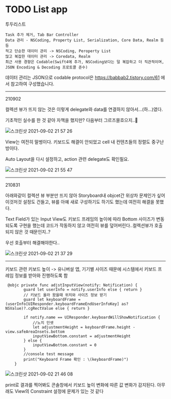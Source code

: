 # TODO List app

투두리스트 


```
Task 추가 제거, Tab Bar Controller
Data 관리 - NSCoding, Property List, Serialization, Core Data, Realm 등등
적고 단순한 데이터 관리 -> NSCoding, Peroperty List
많고 복잡한 데이터 관리 -> Coredata, Realm
최근 사용 경향은 Codable(Swift4에 추가, NSCoding보다는 덜 복잡하고 더 직관적이며, JSON Encoding & Decoding 프로토콜 준수)
```

데이터 관리는 JSON으로
codable protocol은 https://babbab2.tistory.com/61 에서 참고하여 구성했습니다.

-----------
210902

컬렉션 뷰가 뜨지 않는 것은 이렇게 delegate와 data를 연결하지 않아서...(하...)였다.

기초적인 실수를 한 것 같아 자책을 했지만? 다음부터 그르즈믈흐으지..🤗


![스크린샷 2021-09-02 21 57 26](https://user-images.githubusercontent.com/40759743/131847602-e866e2a4-a3b8-4093-a492-ebc00caa655f.png)

View는 여전히 말썽이다. 키보드도 해결이 안되었고 cell 내 컨텐츠들의 정렬도 중구난방이다. 

Auto Layout을 다시 설정하고, action 관련 delegate도 확인필요.

![스크린샷 2021-09-02 21 55 47](https://user-images.githubusercontent.com/40759743/131847429-9a1e7b12-2d1c-4cc4-a4ee-e563db7eda28.png)


---------

210831

아래와같이 컬렉션 뷰 부분만 뜨지 않아 Storyboard내 objcet간 위상차 문제인가 싶어 이것저것 설정도 건들고, 뷰를 아예 새로 구성하기도 하기도 했는데 여전히 해결을 못했다.


Text Field가 있는 Input View도 키보드 프레임의 높이에 따라 Bottom 사이즈가 변동되도록 구현을 했는데 코드가 작동하지 않고 여전히 뷰를 덮어버린다..컬렉션뷰가 호출되지 않은 것 때문인지..?


우선 호출부터 해결해야한다..


![스크린샷 2021-09-02 21 37 29](https://user-images.githubusercontent.com/40759743/131844694-17ccfac9-c19e-4f2f-962a-ed6e72e8464b.png)


-------------


키보드 관련
키보드 높이 -> 유니버설 앱, 기기별 사이즈 때문에 시스템에서 키보드 프레임 정보를 받아와 진행하도록 함

```
 @objc private func adjstInputView(notify: Notification) {
        guard let userInfo = notify.userInfo else { return }
        // 키보드 올라 왔을때 위치와 사이즈 정보 받기
        guard let keyboardFrame = (userInfo[UIResponder.keyboardFrameEndUserInfoKey] as? NSValue)?.cgRectValue else { return }
        
        if notify.name == UIResponder.keyboardWillShowNotification {
            //노치 인셋
            let adjustmentHeight = keyboardFrame.height - view.safeAreaInsets.bottom
            inputViewBottom.constant = adjustmentHeight
        } else {
            inputViewBottom.constant = 0
        }
        //console test message
        print("Keyboard Frame 확인 : \(keyboardFrame)")
    }
```


![스크린샷 2021-09-02 21 46 08](https://user-images.githubusercontent.com/40759743/131845979-e117d91c-3850-49dc-9ea3-acb6b69dc411.png)


print로 결과를 찍어봐도 콘솔창에서 키보드 높이 변화에 따른 값 변화가 감지된다. 아무래도 View의 Constraint 설정에 문제가 있는 것 같다
